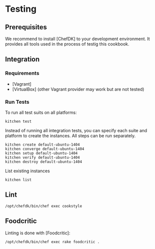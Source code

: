 # Testing
## Prerequisites
We recommend to install [ChefDK] to your development environment.
It provides all tools used in the process of testig this cookbook.

## Integration
### Requirements
* [Vagrant]
* [VirtualBox] (other Vagrant provider may work but are not tested)

### Run Tests
To run all test suits on all platforms:
```shell
kitchen test
```

Instead of running all integration tests, you can specify each suite and platform to create the instances.
All steps can be run separately.
```
kitchen create default-ubuntu-1404
kitchen converge default-ubuntu-1404
kitchen setup default-ubuntu-1404
kitchen verify default-ubuntu-1404
kitchen destroy default-ubuntu-1404
```

List existing instances
```shell
kitchen list
```

## Lint
```shell
/opt/chefdk/bin/chef exec cookstyle
```

## Foodcritic
Linting is done with [Foodcritic]:
```shell
/opt/chefdk/bin/chef exec rake foodcritic .
```
